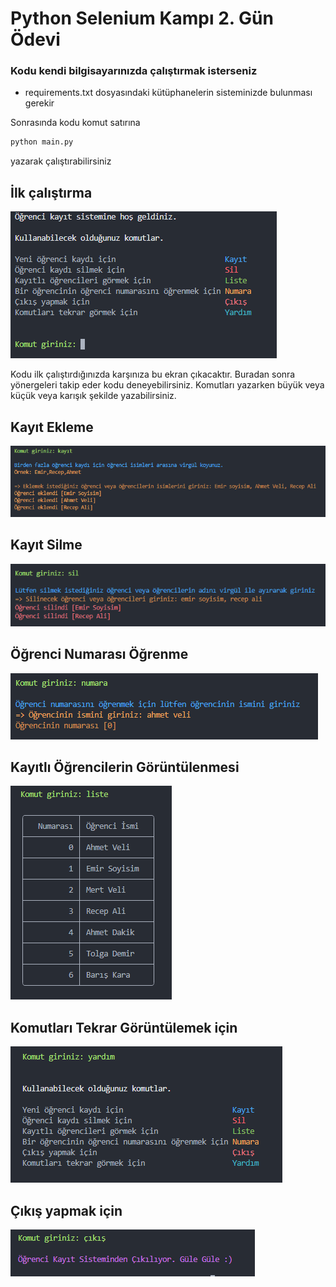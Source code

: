 # Python Selenium Kampı 2. Gün Ödevi

### Kodu kendi bilgisayarınızda çalıştırmak isterseniz
- requirements.txt dosyasındaki kütüphanelerin sisteminizde bulunması gerekir

Sonrasında kodu komut satırına
```sh
python main.py
```
yazarak çalıştırabilirsiniz

## İlk çalıştırma

![start_image](start.PNG)

Kodu ilk çalıştırdığınızda karşınıza bu ekran çıkacaktır. Buradan sonra yönergeleri takip eder kodu deneyebilirsiniz. Komutları yazarken büyük veya küçük veya karışık şekilde yazabilirsiniz.

## Kayıt Ekleme

![add_student_image](add_student.PNG)

## Kayıt Silme

![delete_student_image](delete_student.PNG)

## Öğrenci Numarası Öğrenme

![student_number_image](student_number.PNG)

## Kayıtlı Öğrencilerin Görüntülenmesi

![student_list_image](student_list.PNG)

## Komutları Tekrar Görüntülemek için

![help_image](help.PNG)


## Çıkış yapmak için

![quit_image](quit.PNG)

